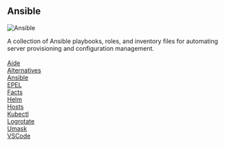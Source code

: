 Ansible
-------

![Ansible](https://skillicons.dev/icons?i=ansible) <br>

A collection of Ansible playbooks, roles, and inventory files for automating server provisioning and configuration management. <br>
<br>
[Aide](https://github.com/itscturner/ansible/tree/main/roles/aide) <br>
[Alternatives](https://github.com/itscturner/ansible/tree/main/roles/alternatives) <br>
[Ansible](https://github.com/itscturner/ansible/tree/main/roles/ansible) <br>
[EPEL](https://github.com/itscturner/ansible/tree/main/roles/epel) <br>
[Facts](https://github.com/itscturner/ansible/tree/main/roles/facts) <br>
[Helm](https://github.com/itscturner/ansible/tree/main/roles/helm) <br>
[Hosts](https://github.com/itscturner/ansible/tree/main/roles/hosts) <br>
[Kubectl](https://github.com/itscturner/ansible/tree/main/roles/kubectl) <br>
[Logrotate](https://github.com/itscturner/ansible/tree/main/roles/logrotate) <br>
[Umask](https://github.com/itscturner/ansible/tree/main/roles/umask) <br>
[VSCode](https://github.com/itscturner/ansible/tree/main/roles/vscode) <br>
